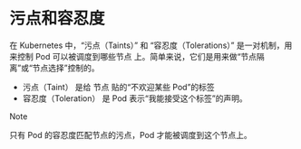 # 污点和容忍度

在 Kubernetes 中，“污点（Taints）” 和 “容忍度（Tolerations）” 是一对机制，用来控制 Pod 可以被调度到哪些节点 上。简单来说，它们是用来做“节点隔离”或“节点选择”控制的。

- 污点（Taint） 是给 节点 贴的“不欢迎某些 Pod”的标签
- 容忍度（Toleration） 是 Pod 表示“我能接受这个标签”的声明。

> [!NOTE]
> 只有 Pod 的容忍度匹配节点的污点，Pod 才能被调度到这个节点上。


